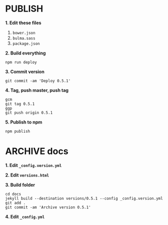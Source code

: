 # PUBLISH

**1. Edit these files**

1. `bower.json`
1. `bulma.sass`
1. `package.json`

**2. Build everything**

```
npm run deploy
```

**3. Commit version**

```
git commit -am 'Deploy 0.5.1'
```

**4. Tag, push master, push tag**

```
gcm
git tag 0.5.1
ggp
git push origin 0.5.1
```

**5. Publish to npm**

```
npm publish
```

# ARCHIVE docs

**1. Edit `_config.version.yml`**

**2. Edit `versions.html`**

**3. Build folder**

```
cd docs
jekyll build --destination versions/0.5.1 --config _config.version.yml
git add .
git commit -am 'Archive version 0.5.1'
```

**4. Edit `_config.yml`**
